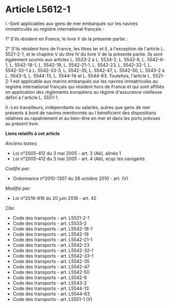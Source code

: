 # Article L5612-1

I.-Sont applicables aux gens de mer embarqués sur les navires immatriculés au registre international français : 

1° S'ils résident en France, le livre V de la présente partie ; 

2° S'ils résident hors de France, les titres Ier et II, à l'exception de l'article L. 5521-2-1, et le chapitre V du titre IV
du livre V de la présente partie. Ils sont également soumis aux articles L. 5533-2 à L. 5534-2, L. 5542-6, L. 5542-6-1, L.
5542-18-1, 
L. 5542-19, L. 5542-21-1, L. 5542-23, L. 5542-32-1, L. 5542-33-1 à L. 5542-33-3, L. 5542-35, L. 5542-47, L. 5542-50, L.
5543-2 à L. 5543-5, L. 5544-13, L. 5544-14 et L. 5544-63. Toutefois, l'article L. 5521-2-1 est applicable aux marins
embarqués sur les navires immatriculés au registre international français qui résident hors de France et qui sont affiliés en
application des règlements européens au régime d'assurance vieillesse défini à l'article L. 5551-1. 

II.-Les travailleurs, indépendants ou salariés, autres que gens de mer présents à bord de navires mentionnés au I bénéficient
des dispositions relatives au rapatriement et au bien-être en mer et dans les ports prévues au présent livre.

**Liens relatifs à cet article**

_Anciens textes_:

  - Loi n°2005-412 du 3 mai 2005 - art. 3 (Ab), alinéa 1
  - Loi n°2005-412 du 3 mai 2005 - art. 4 (Ab), ecqc les navigants

_Codifié par_:

  - Ordonnance n°2010-1307 du 28 octobre 2010 - art. (V)

_Modifié par_:

  - Loi n°2016-816 du 20 juin 2016 - art. 42

_Cite_:

  - Code des transports - art. L5521-2-1
  - Code des transports - art. L5533-2
  - Code des transports - art. L5542-18-1
  - Code des transports - art. L5542-19
  - Code des transports - art. L5542-21-1
  - Code des transports - art. L5542-23
  - Code des transports - art. L5542-32-1
  - Code des transports - art. L5542-33-1
  - Code des transports - art. L5542-35
  - Code des transports - art. L5542-47
  - Code des transports - art. L5542-50
  - Code des transports - art. L5542-6
  - Code des transports - art. L5543-2
  - Code des transports - art. L5544-13
  - Code des transports - art. L5544-63
  - Code des transports - art. L5551-1 (V)
